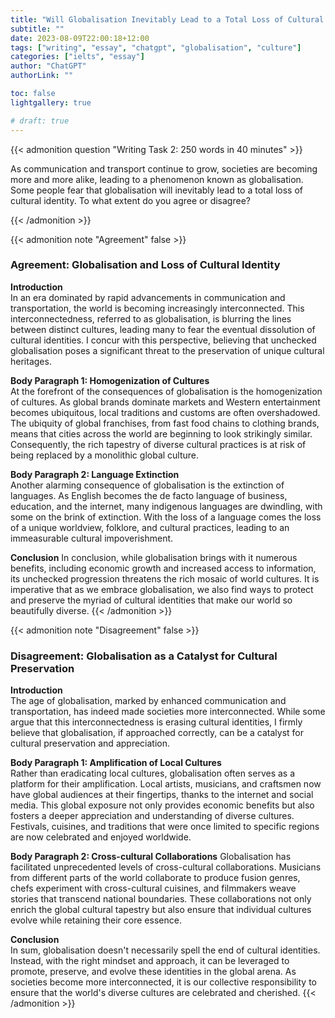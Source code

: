 ```yaml
---
title: "Will Globalisation Inevitably Lead to a Total Loss of Cultural Identity?"
subtitle: ""
date: 2023-08-09T22:00:18+12:00
tags: ["writing", "essay", "chatgpt", "globalisation", "culture"]
categories: ["ielts", "essay"]
author: "ChatGPT"
authorLink: ""

toc: false
lightgallery: true

# draft: true
---
```


{{< admonition question "Writing Task 2: 250 words in 40 minutes" >}}

As communication and transport continue to grow, societies are becoming more and more alike, leading to a phenomenon known as globalisation. Some people fear that globalisation will inevitably lead to a total loss of cultural identity. To what extent do you agree or disagree?

{{< /admonition >}}

{{< admonition note "Agreement" false >}}

### Agreement: Globalisation and Loss of Cultural Identity

**Introduction**    
In an era dominated by rapid advancements in communication and transportation, the world is becoming increasingly interconnected. This interconnectedness, referred to as globalisation, is blurring the lines between distinct cultures, leading many to fear the eventual dissolution of cultural identities. I concur with this perspective, believing that unchecked globalisation poses a significant threat to the preservation of unique cultural heritages.

**Body Paragraph 1: Homogenization of Cultures**    
At the forefront of the consequences of globalisation is the homogenization of cultures. As global brands dominate markets and Western entertainment becomes ubiquitous, local traditions and customs are often overshadowed. The ubiquity of global franchises, from fast food chains to clothing brands, means that cities across the world are beginning to look strikingly similar. Consequently, the rich tapestry of diverse cultural practices is at risk of being replaced by a monolithic global culture.

**Body Paragraph 2: Language Extinction**   
Another alarming consequence of globalisation is the extinction of languages. As English becomes the de facto language of business, education, and the internet, many indigenous languages are dwindling, with some on the brink of extinction. With the loss of a language comes the loss of a unique worldview, folklore, and cultural practices, leading to an immeasurable cultural impoverishment.

**Conclusion**
In conclusion, while globalisation brings with it numerous benefits, including economic growth and increased access to information, its unchecked progression threatens the rich mosaic of world cultures. It is imperative that as we embrace globalisation, we also find ways to protect and preserve the myriad of cultural identities that make our world so beautifully diverse.
{{< /admonition >}}

{{< admonition note "Disagreement" false >}}

### Disagreement: Globalisation as a Catalyst for Cultural Preservation

**Introduction**    
The age of globalisation, marked by enhanced communication and transportation, has indeed made societies more interconnected. While some argue that this interconnectedness is erasing cultural identities, I firmly believe that globalisation, if approached correctly, can be a catalyst for cultural preservation and appreciation.

**Body Paragraph 1: Amplification of Local Cultures**   
Rather than eradicating local cultures, globalisation often serves as a platform for their amplification. Local artists, musicians, and craftsmen now have global audiences at their fingertips, thanks to the internet and social media. This global exposure not only provides economic benefits but also fosters a deeper appreciation and understanding of diverse cultures. Festivals, cuisines, and traditions that were once limited to specific regions are now celebrated and enjoyed worldwide.

**Body Paragraph 2: Cross-cultural Collaborations** 
Globalisation has facilitated unprecedented levels of cross-cultural collaborations. Musicians from different parts of the world collaborate to produce fusion genres, chefs experiment with cross-cultural cuisines, and filmmakers weave stories that transcend national boundaries. These collaborations not only enrich the global cultural tapestry but also ensure that individual cultures evolve while retaining their core essence.

**Conclusion**  
In sum, globalisation doesn't necessarily spell the end of cultural identities. Instead, with the right mindset and approach, it can be leveraged to promote, preserve, and evolve these identities in the global arena. As societies become more interconnected, it is our collective responsibility to ensure that the world's diverse cultures are celebrated and cherished.
{{< /admonition >}}